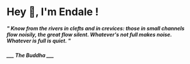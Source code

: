 <h1 title="head"> Hey 👋, I'm Endale !</h1>

**<h5><i>" Know from the rivers in clefts and in crevices: those in small channels flow noisily, the great flow silent. Whatever's not full makes noise. Whatever is full is quiet. "</i></h5>**

*<b>___ The Buddha ___</b>*
